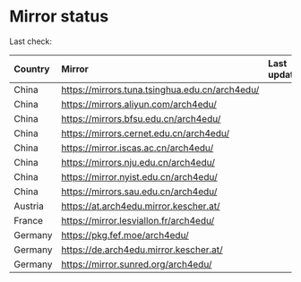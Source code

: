 <script src="./time.js"></script>
# Mirror status
Last check: <script type="text/javascript">localize(1734898897.737909);</script>

|Country|Mirror|Last update|
|:------|:-----|:----------|
|China|https://mirrors.tuna.tsinghua.edu.cn/arch4edu/|<script type="text/javascript">localize(1734849478);</script>|
|China|https://mirrors.aliyun.com/arch4edu/|<script type="text/javascript">localize(1734849478);</script>|
|China|https://mirrors.bfsu.edu.cn/arch4edu/|<script type="text/javascript">localize(1734849478);</script>|
|China|https://mirrors.cernet.edu.cn/arch4edu/|<script type="text/javascript">localize(1734849478);</script>|
|China|https://mirror.iscas.ac.cn/arch4edu/|<script type="text/javascript">localize(1734849478);</script>|
|China|https://mirrors.nju.edu.cn/arch4edu/|<script type="text/javascript">localize(1734849478);</script>|
|China|https://mirror.nyist.edu.cn/arch4edu/|<script type="text/javascript">localize(1734849478);</script>|
|China|https://mirrors.sau.edu.cn/arch4edu/|<script type="text/javascript">localize(1731653531);</script>|
|Austria|https://at.arch4edu.mirror.kescher.at/|<script type="text/javascript">localize(1734849478);</script>|
|France|https://mirror.lesviallon.fr/arch4edu/|<script type="text/javascript">localize(1734849478);</script>|
|Germany|https://pkg.fef.moe/arch4edu/|<script type="text/javascript">localize(1734849478);</script>|
|Germany|https://de.arch4edu.mirror.kescher.at/|<script type="text/javascript">localize(1734849478);</script>|
|Germany|https://mirror.sunred.org/arch4edu/|<script type="text/javascript">localize(1734849478);</script>|

<script src="./tablefilter/tablefilter.js"></script>
<script src="./table.js"></script>